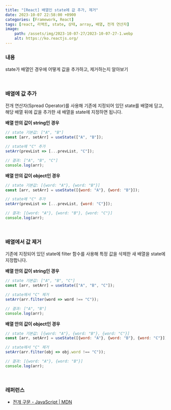 ```yaml
---
title: "[React] 배열인 state에 값 추가, 제거"
date: 2023-10-07 22:58:00 +0900
categories: [Framework, React]
tags: [react, 리액트, state, 상태, array, 배열, 전개 연산자]
image:
    path: /assets/img/2023-10-07-27/2023-10-07-27-1.webp
    alt: https://ko.reactjs.org/
---
```


### 내용

state가 배열인 경우에 어떻게 값을 추가하고, 제거하는지 알아보기

&nbsp;

### 배열에 값 추가

전개 연산자(Spread Operator)를 사용해 기존에 지정되어 있던 state를 배열에 담고, 해당 배열 뒤에 값을 추가한 새 배열을 state에 지정하면 됩니다.

**배열 안의 값이 string인 경우**

```jsx
// state 기본값: ["A", "B"]
const [arr, setArr] = useState(["A", "B"]);

// state에 "C" 추가
setArr(prevList => [...prevList, "C"]);

// 결과: ["A", "B", "C"]
console.log(arr);
```

**배열 안의 값이 object인 경우**

```jsx
// state 기본값: [{word: "A"}, {word: "B"}]
const [arr, setArr] = useState([{word: "A"}, {word: "B"}]);

// state에 "C" 추가
setArr(prevList => [...prevList, {word: "C"}]);

// 결과: [{word: "A"}, {word: "B"}, {word: "C"}]
console.log(arr);
```

&nbsp;

### 배열에서 값 제거

기존에 지정되어 있던 state에 filter 함수를 사용해 특정 값을 삭제한 새 배열을 state에 지정합니다.

**배열 안의 값이 string인 경우**

```jsx
// state 기본값: ["A", "B", "C"]
const [arr, setArr] = useState(["A", "B", "C"]);

// state에서 "C" 제거
setArr(arr.filter(word => word !== "C"));

// 결과: ["A", "B"]
console.log(arr);
```

**배열 안의 값이 object인 경우**

```jsx
// state 기본값: [{word: "A"}, {word: "B"}, {word: "C"}]
const [arr, setArr] = useState([{word: "A"}, {word: "B"}, {word: "C"}]);

// state에서 "C" 제거
setArr(arr.filter(obj => obj.word !== "C"));

// 결과: [{word: "A"}, {word: "B"}]
console.log(arr);
```

&nbsp;

### 레퍼런스

- <a href="https://developer.mozilla.org/ko/docs/Web/JavaScript/Reference/Operators/Spread_syntax" target="_blank">전개 구문 - JavaScript | MDN</a>